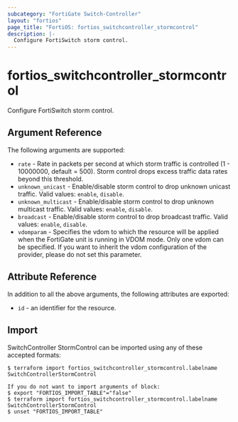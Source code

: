 ```yaml
---
subcategory: "FortiGate Switch-Controller"
layout: "fortios"
page_title: "FortiOS: fortios_switchcontroller_stormcontrol"
description: |-
  Configure FortiSwitch storm control.
---
```


# fortios_switchcontroller_stormcontrol
Configure FortiSwitch storm control.

## Argument Reference

The following arguments are supported:

* `rate` - Rate in packets per second at which storm traffic is controlled (1 - 10000000, default = 500). Storm control drops excess traffic data rates beyond this threshold.
* `unknown_unicast` - Enable/disable storm control to drop unknown unicast traffic. Valid values: `enable`, `disable`.
* `unknown_multicast` - Enable/disable storm control to drop unknown multicast traffic. Valid values: `enable`, `disable`.
* `broadcast` - Enable/disable storm control to drop broadcast traffic. Valid values: `enable`, `disable`.
* `vdomparam` - Specifies the vdom to which the resource will be applied when the FortiGate unit is running in VDOM mode. Only one vdom can be specified. If you want to inherit the vdom configuration of the provider, please do not set this parameter.


## Attribute Reference

In addition to all the above arguments, the following attributes are exported:
* `id` - an identifier for the resource.

## Import

SwitchController StormControl can be imported using any of these accepted formats:
```
$ terraform import fortios_switchcontroller_stormcontrol.labelname SwitchControllerStormControl

If you do not want to import arguments of block:
$ export "FORTIOS_IMPORT_TABLE"="false"
$ terraform import fortios_switchcontroller_stormcontrol.labelname SwitchControllerStormControl
$ unset "FORTIOS_IMPORT_TABLE"
```
